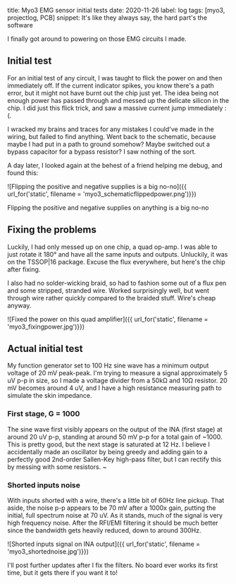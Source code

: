 title: Myo3 EMG sensor initial tests
date: 2020-11-26
label: log
tags: [myo3, projectlog, PCB]
snippet: It's like they always say, the hard part's the software


I finally got around to powering on those EMG circuits I made. 


## Initial test
For an initial test of any circuit, I was taught to flick the power on and then immediately off. If the current indicator spikes, you know there's a path error, but it might not have burnt out the chip just yet. The idea being not enough power has passed through and messed up the delicate silicon in the chip. I did just this flick trick, and saw a massive current jump immediately :(.

I wracked my brains and traces for any mistakes I could've made in the wiring, but failed to find anything. Went back to the schematic, because maybe I had put in a path to ground somehow? Maybe switched out a bypass capacitor for a bypass resistor? I saw nothing of the sort.

A day later, I looked again at the behest of a friend helping me debug, and found this:

![Flipping the positive and negative supplies is a big no-no]({{ url_for('static', filename = 'myo3_schematicflippedpower.png')}})
<p class="caption">Flipping the positive and negative supplies on anything is a big no-no</p>

## Fixing the problems
Luckily, I had only messed up on one chip, a quad op-amp. I was able to just rotate it 180° and have all the same inputs and outputs. Unluckily, it was on the TSSOP|16 package. Excuse the flux everywhere, but here's the chip after fixing.

I also had no solder-wicking braid, so had to fashion some out of a flux pen and some stripped, stranded wire. Worked surprisingly well, but went through wire rather quickly compared to the braided stuff. Wire's cheap anyway. 

![Fixed the power on this quad amplifier]({{ url_for('static', filename = 'myo3_fixingpower.jpg')}})


## Actual initial test
My function generator set to 100 Hz sine wave has a minimum output voltage of 20 mV peak-peak. I'm trying to measure a signal approximately 5 uV p-p in size, so I made a voltage divider from a 50kΩ and 10Ω resistor. 20 mV becomes around 4 uV, and I have a high resistance measuring path to simulate the skin impedance. 

### First stage, G = 1000
The sine wave first visibly appears on the output of the INA (first stage) at around 20 uV p-p, standing at around 50 mV p-p for a total gain of ~1000. This is pretty good, but the next stage is saturated at 12 Hz. I believe I accidentally made an oscillator by being greedy and adding gain to a perfectly good 2nd-order Sallen-Key high-pass filter, but I can rectify this by messing with some resistors. 
~

### Shorted inputs noise
With inputs shorted with a wire, there's a little bit of 60Hz line pickup. That aside, the noise p-p appears to be 70 mV after a 1000x gain, putting the initial, full spectrum noise at 70 uV. As it stands, much of the signal is very high frequency noise. After the RFI/EMI filtering it should be much better since the bandwidth gets heavily reduced, down to around 300Hz. 

![Shorted inputs signal on INA output]({{ url_for('static', filename = 'myo3_shortednoise.jpg')}})

I'll post further updates after I fix the filters. No board ever works its first time, but it gets there if you want it to!

